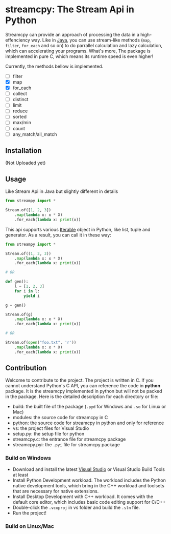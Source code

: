 # streamcpy: The Stream Api in Python

Streamcpy can provide an approach of processing the data in a high-effenciency way. Like in [Java](https://docs.oracle.com/javase/8/docs/api/java/util/stream/Stream.html), you can use stream-like  methods (`map`, `filter`, `for_each` and so on) to do parrallel calculation and lazy calculation, which can accelerating your programs. What's more, The package is implemented in pure C, which means its runtime speed is even higher!

Currently, the methods bellow is implemented.

- [ ] filter
- [x] map
- [x] for_each
- [ ] collect
- [ ] distinct
- [ ] limit
- [ ] reduce
- [ ] sorted
- [ ] max/min
- [ ] count
- [ ] any_match/all_match

## Installation

(Not Uploaded yet)

## Usage

Like Stream Api in Java but slightly different in details

```python
from streampy import *

Stream.of([1, 2, 3])
    .map(lambda x: x * X)
    .for_each(lambda x: print(x))

```

This api supports various [Iterable](https://docs.python.org/3/library/stdtypes.html#typeiter) object in Python, like list, tuple and generator. As a result, you can call it in these way:

```python
from streampy import *

Stream.of((1, 2, 3))
    .map(lambda x: x * X)
    .for_each(lambda x: print(x))

# OR

def gen():
    l = [1, 2, 3]
    for i in l:
        yield i

g = gen()

Stream.of(g)
    .map(lambda x: x * X)
    .for_each(lambda x: print(x))

# OR

Stream.of(open("foo.txt", 'r'))
    .map(lambda x: x * X)
    .for_each(lambda x: print(x))   
```

## Contribution

Welcome to contribute to the project. The project is written in C. If you cannot understand Python's C API, you can reference the code in __python__ package. It is the streamcpy implemented in python but will not be packed in the package. Here is the detailed description for each directory or file:

- build: the built file of the package (`.pyd` for Windows and `.so` for Linux or Mac)
- modules: the source code for streamcpy in C
- python: the source code for streamcpy in python and only for reference
- vs: the project files for Visual Studio
- setup.py: the setup file for python
- streamcpy.c: the entrance file for streamcpy package
- streamcpy.pyi: the `.pyi` file for streamcpy package
  
### Build on Windows

- Download and install the latest [Visual Studio](https://visualstudio.microsoft.com/) or Visual Studio Build Tools at least
- Install Python Development workload. The workload includes the Python native development tools, which bring in the C++ workload and toolsets that are necessary for native extensions.
- Install Desktop Development with C++ workload. It comes with the default core editor, which includes basic code editing support for C/C++
- Double-click the `.vcxproj` in vs folder and build the `.sln` file.
- Run the project!

### Build on Linux/Mac